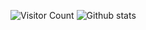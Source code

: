 ![Visitor Count](https://profile-counter.glitch.me/tiendu/count.svg)
![Github stats](https://github-readme-stats.vercel.app/api?username=tiendu&theme=highcontrast&show_icons=true&count_private=true)
